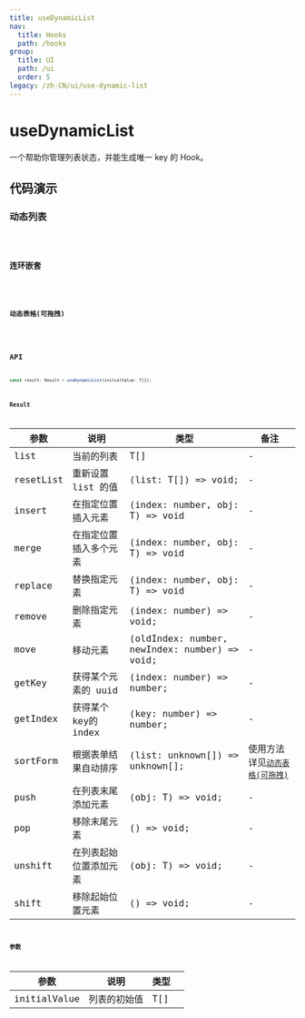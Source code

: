 ```yaml
---
title: useDynamicList
nav:
  title: Hooks
  path: /hooks
group:
  title: UI
  path: /ui
  order: 5
legacy: /zh-CN/ui/use-dynamic-list
---
```


# useDynamicList

一个帮助你管理列表状态，并能生成唯一 key 的 Hook。

## 代码演示

### 动态列表

<code src="./demo/demo1.tsx" />

### 连环嵌套

<code src="./demo/demo2.tsx" />

### 动态表格(可拖拽)

<code src="./demo/demo3.tsx" />

## API

```typescript
const result: Result = useDynamicList(initialValue: T[]);
```

### Result

| 参数         | 说明         | 类型                 |  备注            |
|--------------|--------------|----------------------|---------------|
| list      | 当前的列表 | T[]              | - |
| resetList  | 重新设置 list 的值     | (list: T[]) => void;          | - |
| insert        | 在指定位置插入元素 | (index: number, obj: T) => void                | - |
| merge         | 在指定位置插入多个元素 | (index: number, obj: T) => void | - |
| replace          | 替换指定元素         | (index: number, obj: T) => void          | - |
| remove   | 删除指定元素     | (index: number) => void;          | - |
| move | 移动元素     | (oldIndex: number, newIndex: number) => void;          | - |
| getKey  | 获得某个元素的 uuid     | (index: number) => number;           | - |
| getIndex  | 获得某个key的 index     | (key: number) => number;           | - |
| sortForm  | 根据表单结果自动排序     | (list: unknown[]) => unknown[];           | 使用方法详见[`动态表格(可拖拽)`](#动态表格可拖拽) |
| push  | 在列表末尾添加元素     | (obj: T) => void;          | - |
| pop  | 移除末尾元素     | () => void;          | - |
| unshift  | 在列表起始位置添加元素    | (obj: T) => void;          | - |
| shift  | 移除起始位置元素     | () => void;          | - |

### 参数

| 参数         | 说明         | 类型                 |   |
|--------------|--------------|----------------------|---|
| initialValue      | 列表的初始值 | T[]              |   |
